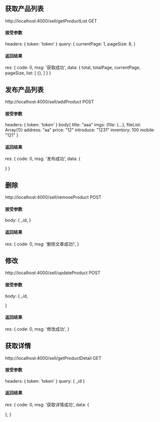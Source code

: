 ## 获取产品列表
http://localhost:4000/sell/getProductList GET
#### 接受参数
headers: {
  token: 'token'
} 
query: {
  currentPage: 1,
  pageSize: 8,
}
#### 返回结果
res: {
  code: 0,
  msg: '获取成功',
  data: {
    total,
    totalPage,
    currentPage,
    pageSize,
    list: [
      {},
    ]
  }
}

## 发布产品列表
http://localhost:4000/sell/addProduct POST
#### 接受参数
headers: {
  token: 'token'
} 
body{
  title: "aaa"
  imgs: {file: {…}, fileList: Array(1)}
  address: "aa"
  price: "12"
  introduce: "1231"
  inventory: 100
  mobile: "121"
}
#### 返回结果
res: {
  code: 0,
  msg: '发布成功',
  data: {
    
  }
}


## 删除
http://localhost:4000/sell/removeProduct POST
#### 接受参数
body: {
  _id,
}
#### 返回结果
res: {
  code: 0,
  msg: '删除文章成功!',
}

## 修改
http://localhost:4000/sell/updateProduct POST
#### 接受参数
body: {
  _id,
  
}
#### 返回结果
res: {
  code: 0,
  msg: '修改成功',
}

## 获取详情
http://localhost:4000/sell/getProductDetail GET
#### 接受参数
headers: {
  token: 'token'
} 
query: {
  _id
}
#### 返回结果
res: {
  code: 0,
  msg: '获取详情成功',
  data: {
    
  },
}